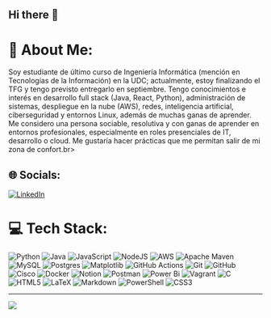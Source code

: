 ## Hi there 👋
# 💫 About Me:
Soy estudiante de último curso de Ingeniería Informática (mención en Tecnologías de la Información) en la UDC; actualmente, estoy finalizando
el TFG y tengo previsto entregarlo en septiembre. Tengo conocimientos e interés en desarrollo full stack (Java, React, Python), administración
de sistemas, despliegue en la nube (AWS), redes, inteligencia artificial, ciberseguridad y entornos Linux, además de muchas ganas de aprender.
Me considero una persona sociable, resolutiva y con ganas de aprender en entornos profesionales, especialmente en roles presenciales de IT,
desarrollo o cloud. Me gustaría hacer prácticas que me permitan salir de mi zona de confort.br>


## 🌐 Socials:
[![LinkedIn](https://img.shields.io/badge/LinkedIn-%230077B5.svg?logo=linkedin&logoColor=white)](https://linkedin.com/in/samuel-vázquez-fernández) 

# 💻 Tech Stack:
![Python](https://img.shields.io/badge/python-3670A0?style=plastic&logo=python&logoColor=ffdd54) ![Java](https://img.shields.io/badge/java-%23ED8B00.svg?style=plastic&logo=openjdk&logoColor=white) ![JavaScript](https://img.shields.io/badge/javascript-%23323330.svg?style=plastic&logo=javascript&logoColor=%23F7DF1E) ![NodeJS](https://img.shields.io/badge/node.js-6DA55F?style=plastic&logo=node.js&logoColor=white) ![AWS](https://img.shields.io/badge/AWS-%23FF9900.svg?style=plastic&logo=amazon-aws&logoColor=white) ![Apache Maven](https://img.shields.io/badge/Apache%20Maven-C71A36?style=plastic&logo=Apache%20Maven&logoColor=white) ![MySQL](https://img.shields.io/badge/mysql-4479A1.svg?style=plastic&logo=mysql&logoColor=white) ![Postgres](https://img.shields.io/badge/postgres-%23316192.svg?style=plastic&logo=postgresql&logoColor=white) ![Matplotlib](https://img.shields.io/badge/Matplotlib-%23ffffff.svg?style=plastic&logo=Matplotlib&logoColor=black) ![GitHub Actions](https://img.shields.io/badge/github%20actions-%232671E5.svg?style=plastic&logo=githubactions&logoColor=white) ![Git](https://img.shields.io/badge/git-%23F05033.svg?style=plastic&logo=git&logoColor=white) ![GitHub](https://img.shields.io/badge/github-%23121011.svg?style=plastic&logo=github&logoColor=white) ![Cisco](https://img.shields.io/badge/cisco-%23049fd9.svg?style=plastic&logo=cisco&logoColor=black) ![Docker](https://img.shields.io/badge/docker-%230db7ed.svg?style=plastic&logo=docker&logoColor=white) ![Notion](https://img.shields.io/badge/Notion-%23000000.svg?style=plastic&logo=notion&logoColor=white) ![Postman](https://img.shields.io/badge/Postman-FF6C37?style=plastic&logo=postman&logoColor=white) ![Power Bi](https://img.shields.io/badge/power_bi-F2C811?style=plastic&logo=powerbi&logoColor=black) ![Vagrant](https://img.shields.io/badge/vagrant-%231563FF.svg?style=plastic&logo=vagrant&logoColor=white) ![C](https://img.shields.io/badge/c-%2300599C.svg?style=plastic&logo=c&logoColor=white) ![HTML5](https://img.shields.io/badge/html5-%23E34F26.svg?style=plastic&logo=html5&logoColor=white) ![LaTeX](https://img.shields.io/badge/latex-%23008080.svg?style=plastic&logo=latex&logoColor=white) ![Markdown](https://img.shields.io/badge/markdown-%23000000.svg?style=plastic&logo=markdown&logoColor=white) ![PowerShell](https://img.shields.io/badge/PowerShell-%235391FE.svg?style=plastic&logo=powershell&logoColor=white) ![CSS3](https://img.shields.io/badge/css3-%231572B6.svg?style=plastic&logo=css3&logoColor=white)

---
[![](https://visitcount.itsvg.in/api?id=samuelvazfez&icon=0&color=0)](https://visitcount.itsvg.in)

<!-- Proudly created with GPRM ( https://gprm.itsvg.in ) -->
